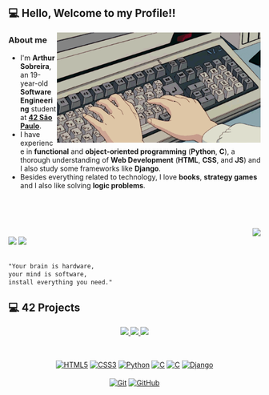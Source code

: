 <h2>💻 Hello, Welcome to my Profile!!</h2>

<img src=pragramming.gif height=220 align=right>

<h3>About me</h3>
<ul>
   <li>I'm <strong>Arthur Sobreira</strong>, an 19-year-old <strong>Software Engineering</strong> student at <strong><a href="https://www.42network.org/" target="_blank">42 São Paulo</a></strong>.</li>
   <li>I have experience in <strong>functional</strong> and <strong>object-oriented programming</strong> (<strong>Python</strong>, <strong>C</strong>), a thorough understanding of <strong>Web Development</strong> (<strong>HTML</strong>, <strong>CSS</strong>, and <strong>JS</strong>) and I also study some frameworks like <strong>Django</strong>.</li>
   <li>Besides everything related to technology, I love <strong>books</strong>, <strong>strategy games</strong> and I also like solving <strong>logic problems</strong>.</li>
</ul><br>

##

<br>

<div>
  <a href="https://github.com/ArthurSobreira"><img align="right" height="180" src="https://github-readme-stats.vercel.app/api?username=ArthurSobreira&show_icons=false&theme=apprentice&include_all_commits=false&count_private=false"></a><br>
  <a align="center" href="mailto:tutusobreirai@gmail.com"><img src="https://img.shields.io/badge/-Gmail-%23333?style=for-the-badge&logo=gmail&logoColor=white" target="_blank"></a>
  <a align="center" href="https://www.linkedin.com/in/arthur-sobreira-96591722b" target="_blank"><img src="https://img.shields.io/badge/-LinkedIn-%230077B5?style=for-the-badge&logo=linkedin&logoColor=white" target="_blank"></a>
</div>
 
<br> 

```
"Your brain is hardware, 
your mind is software, 
install everything you need."
```

<h2>💻 42 Projects</h1>

<div align="center">
   <a href="https://github.com/ArthurSobreira/42_libft" target="_blank">
      <img height=120 src="https://github.com/byaliego/42-project-badges/blob/main/badges/libftm.png">
   </a>
   <a href="https://github.com/ArthurSobreira/42_get_next_line" target="_blank">
      <img height=120 src="https://github.com/byaliego/42-project-badges/blob/main/badges/get_next_linem.png">
   </a>
   <a href="https://github.com/ArthurSobreira/42_ft_printf" target="_blank">
      <img height=120 src="https://github.com/byaliego/42-project-badges/blob/main/badges/ft_printfm.png">
   </a>
</div>
 
##

<div align="center" style="display: inline_block"><br>
  <a href='https://github.com/ArthurSobreira?tab=repositories&q=&type=&language=html&sort='><img align="center" alt="HTML5" height=30
       src="https://img.shields.io/badge/HTML5-E34F26?style=for-the-badge&logo=html5&logoColor=white"></a>
  <a href='https://github.com/ArthurSobreira?tab=repositories&q=CSS&type=&language=&sort='><img align="center" alt="CSS3" height=30
       src="https://img.shields.io/badge/CSS3-1572B6?style=for-the-badge&logo=css3&logoColor=white"></a>
  <a href='https://github.com/ArthurSobreira?tab=repositories&q=Python&type=&language=&sort='><img align="center" alt="Python" height=30 
       src="https://img.shields.io/badge/Python-14354C?style=for-the-badge&logo=python&logoColor=white"></a>
  <a href='https://github.com/ArthurSobreira?tab=repositories&q=&type=&language=c&sort='><img align="center" alt="C" height=30 
       src="https://img.shields.io/badge/C-00599C?style=for-the-badge&logo=c&logoColor=white"></a>
   <a href='https://github.com/ArthurSobreira?tab=repositories&q=&type=&language=c&sort='><img align="center" alt="C" height=30 
       src="https://img.shields.io/badge/Shell_Script-121011?style=for-the-badge&logo=gnu-bash&logoColor=white"></a>
  <a href='https://github.com/ArthurSobreira?tab=repositories&q=Django&type=&language=&sort='><img align="center" alt="Django" height=30 
       src="https://img.shields.io/badge/django-%23092E20.svg?style=for-the-badge&logo=django&logoColor=white"></a>
</div>
<div align="center" style="display: inline_block"><br>
   <a href='https://github.com/ArthurSobreira'><img align="center" alt="Git" height=30 
       src="https://img.shields.io/badge/GIT-E44C30?style=for-the-badge&logo=git&logoColor=white"></a>
  <a href='https://github.com/ArthurSobreira'><img align="center" alt="GitHub" height=30
       src="https://img.shields.io/badge/GitHub-100000?style=for-the-badge&logo=github&logoColor=white"></a>
</div>

